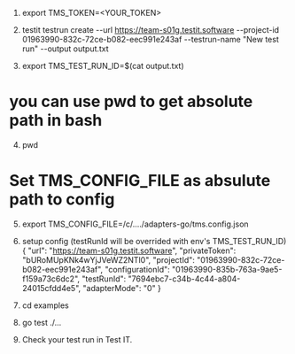 1. export TMS_TOKEN=<YOUR_TOKEN>

2. testit testrun create --url https://team-s01g.testit.software --project-id 01963990-832c-72ce-b082-eec991e243af  --testrun-name "New test run"  --output output.txt

3. export TMS_TEST_RUN_ID=$(cat output.txt)  

# you can use pwd to get absolute path in bash
4. pwd
# Set TMS_CONFIG_FILE as absulute path to config
5. export TMS_CONFIG_FILE=/c/..../adapters-go/tms.config.json

6. setup config (testRunId will be overrided with env's TMS_TEST_RUN_ID)
{
    "url": "https://team-s01g.testit.software",
    "privateToken": "bURoMUpKNk4wYjJVeWZ2NTl0",
    "projectId": "01963990-832c-72ce-b082-eec991e243af",
    "configurationId": "01963990-835b-763a-9ae5-f159a73c6dc2",
    "testRunId": "7694ebc7-c34b-4c44-a804-24015cfdd4e5",
    "adapterMode": "0"
}

7. cd examples
8. go test ./...

9. Check your test run in Test IT.

